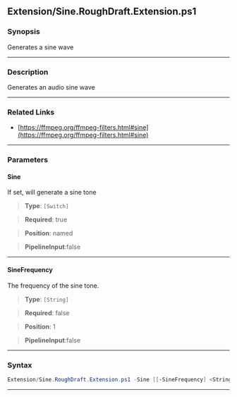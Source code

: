 
Extension/Sine.RoughDraft.Extension.ps1
---------------------------------------
### Synopsis
Generates a sine wave

---
### Description

Generates an audio sine wave

---
### Related Links
* [https://ffmpeg.org/ffmpeg-filters.html#sine](https://ffmpeg.org/ffmpeg-filters.html#sine)



---
### Parameters
#### **Sine**

If set, will generate a sine tone



> **Type**: ```[Switch]```

> **Required**: true

> **Position**: named

> **PipelineInput**:false



---
#### **SineFrequency**

The frequency of the sine tone.



> **Type**: ```[String]```

> **Required**: false

> **Position**: 1

> **PipelineInput**:false



---
### Syntax
```PowerShell
Extension/Sine.RoughDraft.Extension.ps1 -Sine [[-SineFrequency] <String>] [<CommonParameters>]
```
---




